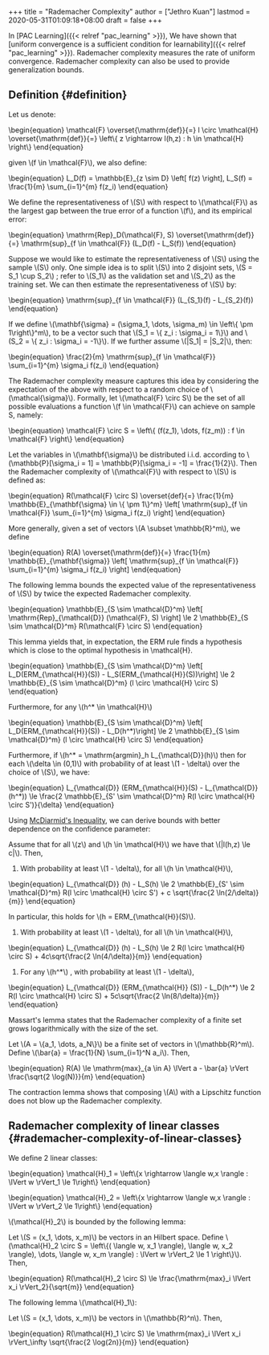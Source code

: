 +++
title = "Rademacher Complexity"
author = ["Jethro Kuan"]
lastmod = 2020-05-31T01:09:18+08:00
draft = false
+++

In [PAC Learning]({{< relref "pac_learning" >}}), We have shown that [uniform convergence is a
sufficient condition for learnability]({{< relref "pac_learning" >}}). Rademacher complexity measures
the rate of uniform convergence. Rademacher complexity can also be
used to provide generalization bounds.

## Definition {#definition}

Let us denote:

\begin{equation}
\mathcal{F} \overset{\mathrm{def}}{=} l \circ \mathcal{H}
\overset{\mathrm{def}}{=} \left\\{ z \rightarrow l(h,z) : h \in \mathcal{H} \right\\}
\end{equation}

given \\(f \in \mathcal{F}\\), we also define:

\begin{equation}
L_D(f) = \mathbb{E}\_{z \sim D} \left[ f(z) \right], L_S(f) =
\frac{1}{m} \sum\_{i=1}^{m} f(z_i)
\end{equation}

We define the representativeness of \\(S\\) with respect to \\(\mathcal{F}\\)
as the largest gap between the true error of a function \\(f\\), and its
empirical error:

\begin{equation}
\mathrm{Rep}\_D(\mathcal{F}, S) \overset{\mathrm{def}}{=}
\mathrm{sup}\_{f \in \mathcal{F}} (L_D(f) - L_S(f))
\end{equation}

Suppose we would like to estimate the representativeness of \\(S\\) using
the sample \\(S\\) only. One simple idea is to split \\(S\\) into 2 disjoint
sets, \\(S = S_1 \cup S_2\\) ; refer to \\(S_1\\) as the validation set and
\\(S_2\\) as the training set. We can then estimate the representativeness
of \\(S\\) by:

\begin{equation}
\mathrm{sup}\_{f \in \mathcal{F}} (L\_{S_1}(f) - L\_{S_2}(f))
\end{equation}

If we define \\(\mathbf{\sigma} = (\sigma_1, \dots, \sigma_m) \in
\left\\{ \pm 1\right\\}^m\\), to be a vector such that \\(S_1 = \\{ z_i :
\sigma_i = 1\\}\\) and \\(S_2 = \\{ z_i : \sigma_i = -1\\}\\). If we further
assume \\(|S_1| = |S_2|\\), then:

\begin{equation}
\frac{2}{m} \mathrm{sup}\_{f \in \mathcal{F}} \sum\_{i=1}^{m} \sigma_i f(z_i)
\end{equation}

The Rademacher complexity measure captures this idea by considering
the expectation of the above with respect to a random choice of
\\(\mathcal{\sigma}\\). Formally, let \\(\mathcal{F} \circ S\\) be the set of
all possible evaluations a function \\(f \in \mathcal{F}\\) can achieve on
sample S, namely:

\begin{equation}
\mathcal{F} \circ S = \left\\{ (f(z_1), \dots, f(z_m)) : f \in \mathcal{F} \right\\}
\end{equation}

Let the variables in \\(\mathbf{\sigma}\\) be distributed i.i.d. according
to \\(\mathbb{P}[\sigma\_i = 1] = \mathbb{P}[\sigma\_i = -1] =
\frac{1}{2}\\). Then the Rademacher complexity of \\(\mathcal{F}\\) with
respect to \\(S\\) is defined as:

\begin{equation}
R(\mathcal{F} \circ S) \overset{def}{=} \frac{1}{m}
\mathbb{E}\_{\mathbf{\sigma} \in \\{ \pm 1\\}^m} \left[ \mathrm{sup}\_{f
\in \mathcal{F}} \sum\_{i=1}^{m} \sigma\_i f(z\_i) \right]
\end{equation}

More generally, given a set of vectors \\(A \subset \mathbb{R}^m\\), we
define

\begin{equation}
R(A) \overset{\mathrm{def}}{=} \frac{1}{m}
\mathbb{E}\_{\mathbf{\sigma}} \left[ \mathrm{sup}\_{f \in \mathcal{F}}
\sum\_{i=1}^{m} \sigma\_i f(z\_i) \right]
\end{equation}

The following lemma bounds the expected value of the
representativeness of \\(S\\) by twice the expected Rademacher complexity.

<div class="lemma">
  <div></div>

\begin{equation}
\mathbb{E}\_{S \sim \mathcal{D}^m} \left[ \mathrm{Rep}\_{\mathcal{D}}
(\mathcal{F}, S) \right] \le 2 \mathbb{E}\_{S \sim \mathcal{D}^m}
R(\mathcal{F} \circ S)
\end{equation}

</div>

This lemma yields that, in expectation, the ERM rule finds a
hypothesis which is close to the optimal hypothesis in \mathcal{H}.

<div class="theorem">
  <div></div>

\begin{equation}
\mathbb{E}\_{S \sim \mathcal{D}^m} \left[ L\_D(ERM\_{\mathcal{H}}(S)) -
L\_S(ERM\_{\mathcal{H}}(S))\right] \le 2 \mathbb{E}\_{S \sim
\mathcal{D}^m} (l \circ \mathcal{H} \circ S)
\end{equation}

Furthermore, for any \\(h^\* \in \mathcal{H}\\)

\begin{equation}
\mathbb{E}\_{S \sim \mathcal{D}^m} \left[ L\_D(ERM\_{\mathcal{H}}(S)) -
L\_D(h^\*)\right] \le 2 \mathbb{E}\_{S \sim
\mathcal{D}^m} (l \circ \mathcal{H} \circ S)
\end{equation}

Furthermore, if \\(h^\* = \mathrm{argmin}\_h L\_{\mathcal{D}}(h)\\) then for
each \\(\delta \in (0,1)\\) with probability of at least \\(1 - \delta\\) over
the choice of \\(S\\), we have:

\begin{equation}
L\_{\mathcal{D}} (ERM\_{\mathcal{H}}(S) - L\_{\mathcal{D}}(h^\*)) \le
\frac{2 \mathbb{E}\_{S' \sim \mathcal{D}^m} R(l \circ \mathcal{H}
\circ S')}{\delta}
\end{equation}

</div>

Using [McDiarmid's Inequality](https://people.eecs.berkeley.edu/~bartlett/courses/281b-sp08/13.pdf), we can derive bounds with better
dependence on the confidence parameter:

<div class="theorem">
  <div></div>

Assume that for all \\(z\\) and \\(h \in \mathcal{H}\\) we have that \\(|l(h,z)
\le c|\\). Then,

1.  With probability at least \\(1 - \delta\\), for all \\(h \in
    \mathcal{H}\\),

\begin{equation}
L\_{\mathcal{D}} (h) - L_S(h) \le 2 \mathbb{E}\_{S' \sim
\mathcal{D}^m} R(l \circ \mathcal{H} \circ S') + c \sqrt{\frac{2 \ln(2/\delta)}{m}}
\end{equation}

In particular, this holds for \\(h = ERM\_{\mathcal{H}}(S)\\).

1.  With probability at least \\(1 - \delta\\), for all \\(h \in
    \mathcal{H}\\),

\begin{equation}
L\_{\mathcal{D}} (h) - L_S(h) \le 2 R(l \circ \mathcal{H} \circ S) +
4c\sqrt{\frac{2 \ln(4/\delta)}{m}}
\end{equation}

1.  For any \\(h^\*\\) , with probability at least \\(1 - \delta\\),

\begin{equation}
L\_{\mathcal{D}} (ERM\_{\mathcal{H}} (S)) - L_D(h^\*) \le 2 R(l \circ \mathcal{H} \circ S) +
5c\sqrt{\frac{2 \ln(8/\delta)}{m}}
\end{equation}

</div>

Massart's lemma states that the Rademacher complexity of a finite set
grows logarithmically with the size of the set.

<div class="lemma">
  <div></div>

Let \\(A = \\{a_1, \dots, a_N\\}\\) be a finite set of vectors in
\\(\mathbb{R}^m\\). Define \\(\bar{a} = \frac{1}{N} \sum\_{i=1}^N a_i\\).
Then,

\begin{equation}
R(A) \le \mathrm{max}\_{a \in A} \lVert a - \bar{a} \rVert
\frac{\sqrt{2 \log(N)}}{m}
\end{equation}

</div>

The contraction lemma shows that composing \\(A\\) with a Lipschitz
function does not blow up the Rademacher complexity.

## Rademacher complexity of linear classes {#rademacher-complexity-of-linear-classes}

We define 2 linear classes:

\begin{equation}
\mathcal{H}\_1 = \left\\{x \rightarrow \langle w,x \rangle : \lVert w
\rVert_1 \le 1\right\\}
\end{equation}

\begin{equation}
\mathcal{H}\_2 = \left\\{x \rightarrow \langle w,x \rangle : \lVert w
\rVert_2 \le 1\right\\}
\end{equation}

\\(\mathcal{H}\_2\\) is bounded by the following lemma:

<div class="lemma">
  <div></div>

Let \\(S = (x_1, \dots, x_m)\\) be vectors in an Hilbert space. Define
\\(\mathcal{H}\_2 \circ S = \left\\{( \langle w, x_1 \rangle), \langle w,
x_2 \rangle), \dots, \langle w, x_m \rangle) : \lVert w \rVert_2 \le 1
\right\\}\\). Then,

\begin{equation}
R(\mathcal{H}\_2 \circ S) \le \frac{\mathrm{max}\_i \lVert x_i \rVert_2}{\sqrt{m}}
\end{equation}

</div>

The following lemma \\(\mathcal{H}\_1\\):

<div class="lemma">
  <div></div>

Let \\(S = (x_1, \dots, x_m)\\) be vectors in \\(\mathbb{R}^n\\). Then,

\begin{equation}
R(\mathcal{H}\_1 \circ S) \le \mathrm{max}\_i \lVert x_i \rVert\_\infty
\sqrt{\frac{2 \log(2n)}{m}}
\end{equation}

</div>
